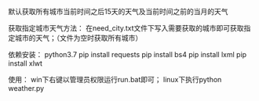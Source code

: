 默认获取所有城市当前时间之后15天的天气及当前时间之前的当月的天气

获取指定城市天气方法：
在need_city.txt文件下写入需要获取的城市即可获取指定城市的天气；（文件为空时获取所有城市）

依赖安装：
python3.7
pip install requests
pip install bs4
pip install lxml
pip install xlwt


使用：
win下右键以管理员权限运行run.bat即可；
linux下执行python weather.py